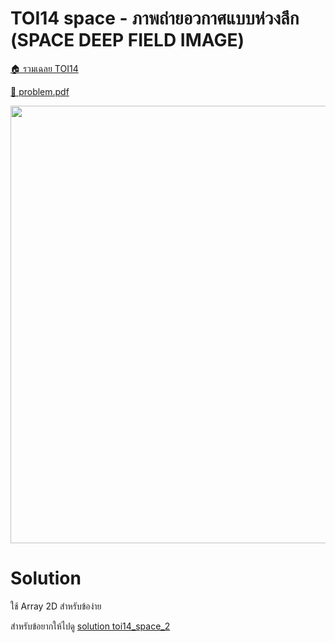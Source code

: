<!-- @codegen_problem begin -->
# TOI14 space - ภาพถ่ายอวกาศแบบห่วงลึก (SPACE DEEP FIELD IMAGE)

[🏠 รวมเฉลย TOI14](../)

[💎 problem.pdf](./toi14_space_1.pdf)

<img width="700" src="https://github.com/krist7599555/toi/assets/19445033/79950685-35d3-4118-b060-1c99ea88a294" />
<!-- @codegen_problem end -->

# Solution

ใช้ Array 2D สำหรับข้อง่าย

สำหรับข้อยากให้ไปดู [solution toi14_space_2](../toi14_space_2/README.md)
